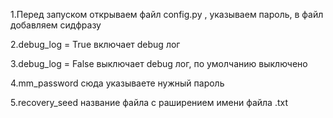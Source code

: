 1.Перед запуском открываем файл config.py , указываем пароль, в файл добавляем сидфразу


2.debug_log = True включает debug лог


3.debug_log = False выключает debug лог, по умолчанию выключено


4.mm_password сюда указываете нужный пароль


5.recovery_seed название файла с раширением имени файла .txt
